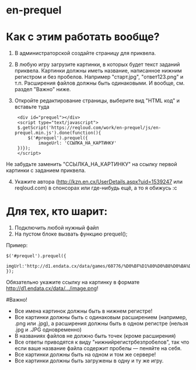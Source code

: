 # en-prequel

# Как с этим работать вообще?
1. В администраторской создайте страницу для приквела.
2. В любую игру загрузите картинки, в которых будет текст заданий приквела. Картинки должны иметь название, написанное нижним регистром и без пробелов. Например "старт.jpg", "ответ123.png" и т.п. Расширения файлов должны быть одинаковыми. И вообще, см. раздел "Важно" ниже.
3. Откройте редактирование страницы, выберите вид "HTML код" и вставьте туда

        <div id="prequel"></div>
        <script type="text/javascript">
        $.getScript('https://reqloud.com/work/en-prequel/js/en-prequel.min.js').done(function(){
            $('#prequel').prequel({
                imageUrl: 'ССЫЛКА_НА_КАРТИНКУ'
        })});
        </script>
    
Не забудьте заменить "ССЫЛКА_НА_КАРТИНКУ" на ссылку первой картинки с заданием приквела.

4. Укажите автора (http://kzn.en.cx/UserDetails.aspx?uid=1539247 или reqloud.com) в спонсорах или где-нибудь ещё, а то я обижусь :с

# Для тех, кто шарит:

1. Подключить любой нужный файл
2. На пустом блоке вызвать функцию prequel();

Пример:

    $('#prequel').prequel({
        imgUrl:'http://d1.endata.cx/data/games/60776/%D0%BF%D1%80%D0%B8%D0%BA%D0%B2%D0%B5%D0%BB.png'
    });
Обязательно укажите ссылку на картинку в формате http://d1.endata.cx/data/.../image.png!

#Важно!
* Все имена картинок должны быть в нижнем регистре!
* Все картинки должны быть с одинаковым расширением (например, .png или .jpg), а расширения должны быть в одном регистре (нельзя .jpg и .JPG одновременно)
* В названиях файлов не должно быть точек (кроме расширения)
* Все ответы приводятся к виду "нижнийрегистрбезпробелов", так что если ваше название файла содержит пробелы — пеняйте на себя.
* Все картинки должны быть на одном и том же сервере!
* Все картинки должны быть загружены в одну и ту же игру.
